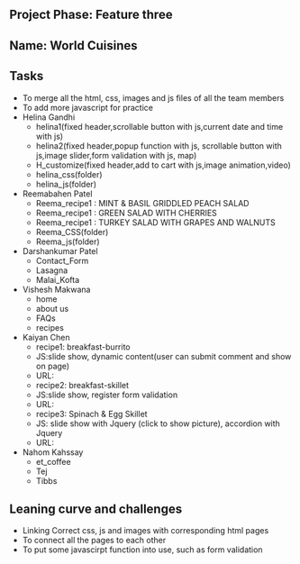 ## Project Phase: Feature three

## Name: World Cuisines

## Tasks

- To merge all the html, css, images and js files of all the team members
- To add more javascript for practice
- Helina Gandhi
    - helina1(fixed header,scrollable button with js,current date and time with js)
    - helina2(fixed header,popup function with js, scrollable button with js,image slider,form validation with js, map)
    - H_customize(fixed header,add to cart with js,image animation,video)
    - helina_css(folder)
    - helina_js(folder)
- Reemabahen Patel
    - Reema_recipe1 : MINT & BASIL GRIDDLED PEACH SALAD
    - Reema_recipe1 : GREEN SALAD WITH CHERRIES
    - Reema_recipe1 : TURKEY SALAD WITH GRAPES AND WALNUTS
    - Reema_CSS(folder)
    - Reema_js(folder)
- Darshankumar Patel
    - Contact_Form
    - Lasagna
    - Malai_Kofta
- Vishesh Makwana
    - home
    - about us
    - FAQs
    - recipes
- Kaiyan Chen 
    - recipe1: breakfast-burrito 
    - JS:slide show, dynamic content(user can submit comment and show on page)
    - URL:
    - recipe2: breakfast-skillet
    - JS:slide show, register form validation
    - URL: 
    - recipe3: Spinach & Egg Skillet
    - JS: slide show with Jquery (click to show picture), accordion with Jquery
    - URL: 
- Nahom Kahssay
    - et_coffee
    - Tej
    - Tibbs

## Leaning curve and challenges

- Linking Correct css, js and images with corresponding html pages
- To connect all the pages to each other
- To put some javascirpt function into use, such as form validation



